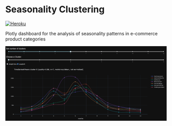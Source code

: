 # Seasonality Clustering

[![Heroku](https://github.com/dhalenok/pyheroku-badge/raw/master/img/deployed.svg)](https://seasonality-clustering.herokuapp.com/)

Plotly dashboard for the analysis of seasonality patterns in e-commerce product categories

[![demo](./img/seasonality-clustering.jpg)](https://seasonality-clustering.herokuapp.com/)

